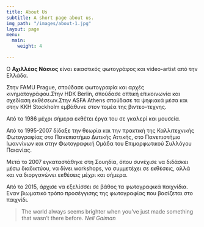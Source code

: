 ```yaml
---
title: About Us
subtitle: A short page about us.
img_path: "/images/about-1.jpg"
layout: page
menu:
  main:
    weight: 4

---
```

Ο **Αχιλλέας Νάσιος** είναι εικαστικός φωτογράφος και video-artist από την Ελλάδα.

Στην FAMU Prague, σπούδασε φωτογραφία και αρχές κινηματογράφου.Στην HDK Berlin, σπούδασε οπτική επικοινωνία και σχεδίαση εκθέσεων.Στην ASFA Athens σπούδασε τα ψηφιακά μέσα και στην KKH Stockholm εμβάθυνε στον τομέα της βιντεο-τεχνης.

Από το 1986 μέχρι σήμερα εκθέτει έργα του σε γκαλερί και μουσεία.

Από το 1995-2007 δίδαξε την θεωρία και την πρακτική της Καλλιτεχνικής Φωτογραφίας στο Πανεπιστήμιο Δυτικής Αττικής, στο Πανεπιστήμιο Ιωαννίνων και στην Φωτογραφική Ομάδα του Επιμορφωτικού Συλλόγου Παιανίας. 

Μετά το 2007 εγκαταστάθηκε στη Σουηδία, όπου συνέχισε να διδάσκει μέσω διαδικτύου, να δίνει workshops, να συμμετέχει σε εκθέσεις, αλλά και να διοργανώνει εκθέσεις μέχρι και σήμερα.

Από το 2015, άρχισε να εξελίσσει σε βάθος τα φωτογραφικά παιχνίδια. Εναν βιωματικό τρόπο προσέγγισης της φωτογραφίας που βασίζεται στο παιχνίδι.

> The world always seems brighter when you’ve just made something that wasn’t there before. <cite>Neil Gaiman</cite>